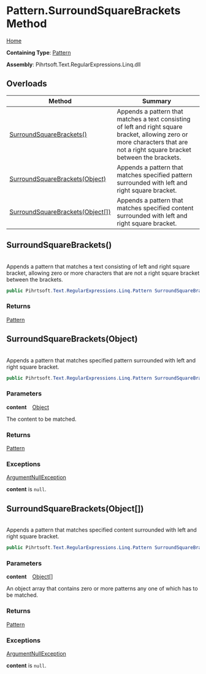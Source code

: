 # Pattern\.SurroundSquareBrackets Method

[Home](../../../../../../README.md)

**Containing Type**: [Pattern](../README.md)

**Assembly**: Pihrtsoft\.Text\.RegularExpressions\.Linq\.dll

## Overloads

| Method | Summary |
| ------ | ------- |
| [SurroundSquareBrackets()](#Pihrtsoft_Text_RegularExpressions_Linq_Pattern_SurroundSquareBrackets) | Appends a pattern that matches a text consisting of left and right square bracket, allowing zero or more characters that are not a right square bracket between the brackets\. |
| [SurroundSquareBrackets(Object)](#Pihrtsoft_Text_RegularExpressions_Linq_Pattern_SurroundSquareBrackets_System_Object_) | Appends a pattern that matches specified pattern surrounded with left and right square bracket\. |
| [SurroundSquareBrackets(Object\[\])](#Pihrtsoft_Text_RegularExpressions_Linq_Pattern_SurroundSquareBrackets_System_Object___) | Appends a pattern that matches specified content surrounded with left and right square bracket\. |

## SurroundSquareBrackets\(\) <a id="Pihrtsoft_Text_RegularExpressions_Linq_Pattern_SurroundSquareBrackets"></a>

\
Appends a pattern that matches a text consisting of left and right square bracket, allowing zero or more characters that are not a right square bracket between the brackets\.

```csharp
public Pihrtsoft.Text.RegularExpressions.Linq.Pattern SurroundSquareBrackets()
```

### Returns

[Pattern](../README.md)

## SurroundSquareBrackets\(Object\) <a id="Pihrtsoft_Text_RegularExpressions_Linq_Pattern_SurroundSquareBrackets_System_Object_"></a>

\
Appends a pattern that matches specified pattern surrounded with left and right square bracket\.

```csharp
public Pihrtsoft.Text.RegularExpressions.Linq.Pattern SurroundSquareBrackets(object content)
```

### Parameters

**content** &ensp; [Object](https://docs.microsoft.com/en-us/dotnet/api/system.object)

The content to be matched\.

### Returns

[Pattern](../README.md)

### Exceptions

[ArgumentNullException](https://docs.microsoft.com/en-us/dotnet/api/system.argumentnullexception)

**content** is `null`\.

## SurroundSquareBrackets\(Object\[\]\) <a id="Pihrtsoft_Text_RegularExpressions_Linq_Pattern_SurroundSquareBrackets_System_Object___"></a>

\
Appends a pattern that matches specified content surrounded with left and right square bracket\.

```csharp
public Pihrtsoft.Text.RegularExpressions.Linq.Pattern SurroundSquareBrackets(params object[] content)
```

### Parameters

**content** &ensp; [Object](https://docs.microsoft.com/en-us/dotnet/api/system.object)\[\]

An object array that contains zero or more patterns any one of which has to be matched\.

### Returns

[Pattern](../README.md)

### Exceptions

[ArgumentNullException](https://docs.microsoft.com/en-us/dotnet/api/system.argumentnullexception)

**content** is `null`\.

